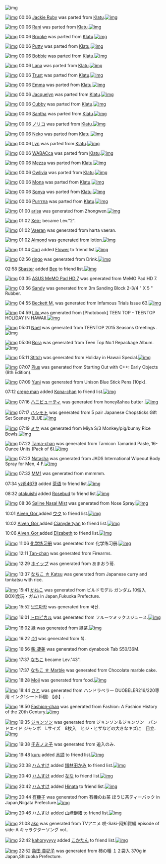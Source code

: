 ![img](http://gdrive-cdn.herokuapp.com/537b65a5bc09f0000721dda7/512px-barcode.png)

[![img](http://www.deviantsart.com/27tgo.png)](http://www.barcodekanojo.com/kanojo/3173847/Jackie%20Ruby) 00:06 [Jackie Ruby](http://www.barcodekanojo.com/kanojo/3173847/Jackie%20Ruby) was parted from [Klatu](http://www.barcodekanojo.com/kanojo/3173847/Jackie%20Ruby).[![img](http://www.deviantsart.com/1d20k6n.jpeg)](http://www.barcodekanojo.com/user/243243/Klatu) 

[![img](http://www.deviantsart.com/15oludt.png)](http://www.barcodekanojo.com/kanojo/3167632/Rani) 00:06 [Rani](http://www.barcodekanojo.com/kanojo/3167632/Rani) was parted from [Klatu](http://www.barcodekanojo.com/kanojo/3167632/Rani).[![img](http://www.deviantsart.com/1d20k6n.jpeg)](http://www.barcodekanojo.com/user/243243/Klatu) 

[![img](http://www.deviantsart.com/3sigqkq.png)](http://www.barcodekanojo.com/kanojo/3174670/Brooke) 00:06 [Brooke](http://www.barcodekanojo.com/kanojo/3174670/Brooke) was parted from [Klatu](http://www.barcodekanojo.com/kanojo/3174670/Brooke).[![img](http://www.deviantsart.com/1d20k6n.jpeg)](http://www.barcodekanojo.com/user/243243/Klatu) 

[![img](http://www.deviantsart.com/3fjh5ch.png)](http://www.barcodekanojo.com/kanojo/3174669/Putty) 00:06 [Putty](http://www.barcodekanojo.com/kanojo/3174669/Putty) was parted from [Klatu](http://www.barcodekanojo.com/kanojo/3174669/Putty).[![img](http://www.deviantsart.com/1d20k6n.jpeg)](http://www.barcodekanojo.com/user/243243/Klatu) 

[![img](http://www.deviantsart.com/11vp4l3.png)](http://www.barcodekanojo.com/kanojo/3183653/Bobbie) 00:06 [Bobbie](http://www.barcodekanojo.com/kanojo/3183653/Bobbie) was parted from [Klatu](http://www.barcodekanojo.com/kanojo/3183653/Bobbie).[![img](http://www.deviantsart.com/1d20k6n.jpeg)](http://www.barcodekanojo.com/user/243243/Klatu) 

[![img](http://www.deviantsart.com/2lao0h5.png)](http://www.barcodekanojo.com/kanojo/2164359/Lana) 00:06 [Lana](http://www.barcodekanojo.com/kanojo/2164359/Lana) was parted from [Klatu](http://www.barcodekanojo.com/kanojo/2164359/Lana).[![img](http://www.deviantsart.com/1d20k6n.jpeg)](http://www.barcodekanojo.com/user/243243/Klatu) 

[![img](http://www.deviantsart.com/19jgkmr.png)](http://www.barcodekanojo.com/kanojo/2955475/Trust) 00:06 [Trust](http://www.barcodekanojo.com/kanojo/2955475/Trust) was parted from [Klatu](http://www.barcodekanojo.com/kanojo/2955475/Trust).[![img](http://www.deviantsart.com/1d20k6n.jpeg)](http://www.barcodekanojo.com/user/243243/Klatu) 

[![img](http://www.deviantsart.com/3bi0js9.png)](http://www.barcodekanojo.com/kanojo/3079053/Emma) 00:06 [Emma](http://www.barcodekanojo.com/kanojo/3079053/Emma) was parted from [Klatu](http://www.barcodekanojo.com/kanojo/3079053/Emma).[![img](http://www.deviantsart.com/1d20k6n.jpeg)](http://www.barcodekanojo.com/user/243243/Klatu) 

[![img](http://www.deviantsart.com/1hmlb22.png)](http://www.barcodekanojo.com/kanojo/3062198/Jacquelyn) 00:06 [Jacquelyn](http://www.barcodekanojo.com/kanojo/3062198/Jacquelyn) was parted from [Klatu](http://www.barcodekanojo.com/kanojo/3062198/Jacquelyn).[![img](http://www.deviantsart.com/1d20k6n.jpeg)](http://www.barcodekanojo.com/user/243243/Klatu) 

[![img](http://www.deviantsart.com/2vhp3t1.png)](http://www.barcodekanojo.com/kanojo/3082186/Cubby) 00:06 [Cubby](http://www.barcodekanojo.com/kanojo/3082186/Cubby) was parted from [Klatu](http://www.barcodekanojo.com/kanojo/3082186/Cubby).[![img](http://www.deviantsart.com/1d20k6n.jpeg)](http://www.barcodekanojo.com/user/243243/Klatu) 

[![img](http://www.deviantsart.com/ggtp2e.png)](http://www.barcodekanojo.com/kanojo/2254089/Santha) 00:06 [Santha](http://www.barcodekanojo.com/kanojo/2254089/Santha) was parted from [Klatu](http://www.barcodekanojo.com/kanojo/2254089/Santha).[![img](http://www.deviantsart.com/1d20k6n.jpeg)](http://www.barcodekanojo.com/user/243243/Klatu) 

[![img](http://www.deviantsart.com/19hi77d.png)](http://www.barcodekanojo.com/kanojo/2941769/%E3%83%8E%E3%83%AA%E3%82%B3) 00:06 [ノリコ](http://www.barcodekanojo.com/kanojo/2941769/%E3%83%8E%E3%83%AA%E3%82%B3) was parted from [Klatu](http://www.barcodekanojo.com/kanojo/2941769/%E3%83%8E%E3%83%AA%E3%82%B3).[![img](http://www.deviantsart.com/1d20k6n.jpeg)](http://www.barcodekanojo.com/user/243243/Klatu) 

[![img](http://www.deviantsart.com/3gaiaqj.png)](http://www.barcodekanojo.com/kanojo/2939207/Neko) 00:06 [Neko](http://www.barcodekanojo.com/kanojo/2939207/Neko) was parted from [Klatu](http://www.barcodekanojo.com/kanojo/2939207/Neko).[![img](http://www.deviantsart.com/1d20k6n.jpeg)](http://www.barcodekanojo.com/user/243243/Klatu) 

[![img](http://www.deviantsart.com/2g0maho.png)](http://www.barcodekanojo.com/kanojo/3173036/Lyn) 00:06 [Lyn](http://www.barcodekanojo.com/kanojo/3173036/Lyn) was parted from [Klatu](http://www.barcodekanojo.com/kanojo/3173036/Lyn).[![img](http://www.deviantsart.com/1d20k6n.jpeg)](http://www.barcodekanojo.com/user/243243/Klatu) 

[![img](http://www.deviantsart.com/310udc6.png)](http://www.barcodekanojo.com/kanojo/3183658/WABACca) 00:06 [WABACca](http://www.barcodekanojo.com/kanojo/3183658/WABACca) was parted from [Klatu](http://www.barcodekanojo.com/kanojo/3183658/WABACca).[![img](http://www.deviantsart.com/1d20k6n.jpeg)](http://www.barcodekanojo.com/user/243243/Klatu) 

[![img](http://www.deviantsart.com/35chg66.png)](http://www.barcodekanojo.com/kanojo/3174668/Mezza) 00:06 [Mezza](http://www.barcodekanojo.com/kanojo/3174668/Mezza) was parted from [Klatu](http://www.barcodekanojo.com/kanojo/3174668/Mezza).[![img](http://www.deviantsart.com/1d20k6n.jpeg)](http://www.barcodekanojo.com/user/243243/Klatu) 

[![img](http://www.deviantsart.com/2v48j49.png)](http://www.barcodekanojo.com/kanojo/3178957/Owlivia) 00:06 [Owlivia](http://www.barcodekanojo.com/kanojo/3178957/Owlivia) was parted from [Klatu](http://www.barcodekanojo.com/kanojo/3178957/Owlivia).[![img](http://www.deviantsart.com/1d20k6n.jpeg)](http://www.barcodekanojo.com/user/243243/Klatu) 

[![img](http://www.deviantsart.com/2uo9ddi.png)](http://www.barcodekanojo.com/kanojo/3173848/Mona) 00:06 [Mona](http://www.barcodekanojo.com/kanojo/3173848/Mona) was parted from [Klatu](http://www.barcodekanojo.com/kanojo/3173848/Mona).[![img](http://www.deviantsart.com/1d20k6n.jpeg)](http://www.barcodekanojo.com/user/243243/Klatu) 

[![img](http://www.deviantsart.com/7hv26h.png)](http://www.barcodekanojo.com/kanojo/3179598/Sonya) 00:06 [Sonya](http://www.barcodekanojo.com/kanojo/3179598/Sonya) was parted from [Klatu](http://www.barcodekanojo.com/kanojo/3179598/Sonya).[![img](http://www.deviantsart.com/1d20k6n.jpeg)](http://www.barcodekanojo.com/user/243243/Klatu) 

[![img](http://www.deviantsart.com/1pk9j95.png)](http://www.barcodekanojo.com/kanojo/3174671/Purrrna) 00:06 [Purrrna](http://www.barcodekanojo.com/kanojo/3174671/Purrrna) was parted from [Klatu](http://www.barcodekanojo.com/kanojo/3174671/Purrrna).[![img](http://www.deviantsart.com/1d20k6n.jpeg)](http://www.barcodekanojo.com/user/243243/Klatu) 

[![img](http://www.deviantsart.com/jumrg6.png)](http://www.barcodekanojo.com/kanojo/3191987/arisa) 01:00 [arisa](http://www.barcodekanojo.com/kanojo/3191987/arisa) was generated from Zhongwen.[![img](http://www.deviantsart.com/2thhrje.jpeg)](http://www.barcodekanojo.com/product_images/barcode/6016676/1421942392/50x50xZhongwen.jpg,qw=88,ah=88.pagespeed.ic.DLOM184dMU.jpg) 

[![img](http://www.deviantsart.com/15ud2c1.jpeg)](http://www.barcodekanojo.com/user/442587/Xeir-) 01:02 [Xeir-](http://www.barcodekanojo.com/user/442587/Xeir-) became Lev."2".

[![img](http://www.deviantsart.com/v1pa8o.png)](http://www.barcodekanojo.com/kanojo/3191988/Vaeran) 01:02 [Vaeran](http://www.barcodekanojo.com/kanojo/3191988/Vaeran) was generated from harta vaeran.

[![img](http://www.deviantsart.com/1v5lvrc.png)](http://www.barcodekanojo.com/kanojo/3191989/Almond) 01:02 [Almond](http://www.barcodekanojo.com/kanojo/3191989/Almond) was generated from lotion.[![img](http://www.deviantsart.com/3tlj9p7.jpeg)](http://www.barcodekanojo.com/product_images/barcode/6016678/1421942538/lotion.jpg) 

[![img](http://www.deviantsart.com/3hin853.jpeg)](http://www.barcodekanojo.com/user/377874/Cori) 01:04 [Cori](http://www.barcodekanojo.com/user/377874/Cori) added [Flower](http://www.barcodekanojo.com/kanojo/1454565/Flower) to friend list.[![img](http://www.deviantsart.com/224ic2p.png)](http://www.barcodekanojo.com/kanojo/1454565/Flower) 

[![img](http://www.deviantsart.com/2vlc56r.png)](http://www.barcodekanojo.com/kanojo/3191990/ringo) 02:56 [ringo](http://www.barcodekanojo.com/kanojo/3191990/ringo) was generated from Drink.[![img](http://www.deviantsart.com/3b4h8r5.jpeg)](http://www.barcodekanojo.com/product_images/barcode/6016680/1421949314/Drink.jpg) 

02:58 [Sbaster](http://www.barcodekanojo.com/user/457243/Sbaster) added [Bee](http://www.barcodekanojo.com/kanojo/2631580/Bee) to friend list.[![img](http://www.deviantsart.com/t4cj8a.png)](http://www.barcodekanojo.com/kanojo/2631580/Bee) 

[![img](http://www.deviantsart.com/2848fsd.png)](http://www.barcodekanojo.com/kanojo/3191991/ASUS%20MeMO%20Pad%20HD%207) 03:35 [ASUS MeMO Pad HD 7](http://www.barcodekanojo.com/kanojo/3191991/ASUS%20MeMO%20Pad%20HD%207) was generated from MeMO Pad HD 7.

[![img](http://www.deviantsart.com/tmqj0q.png)](http://www.barcodekanojo.com/kanojo/3191992/Sandy) 03:56 [Sandy](http://www.barcodekanojo.com/kanojo/3191992/Sandy) was generated from 3m Sanding Block 2-3/4 " X 5 " Rubber.

[![img](http://www.deviantsart.com/2dhojo8.png)](http://www.barcodekanojo.com/kanojo/3191993/Beckett%20M.) 04:55 [Beckett M.](http://www.barcodekanojo.com/kanojo/3191993/Beckett%20M.) was generated from Infamous Trials Issue 63.[![img](http://www.deviantsart.com/10pdv6k.jpeg)](http://www.barcodekanojo.com/product_images/barcode/6016684/1421956486/Infamous%20Trials%20Issue%2063.jpg) 

[![img](http://www.deviantsart.com/u2lfhh.png)](http://www.barcodekanojo.com/kanojo/3191994/Lilo%20) 04:59 [Lilo ](http://www.barcodekanojo.com/kanojo/3191994/Lilo%20) was generated from [Photobook] TEEN TOP - TEENTOP HOLIDAY IN HAWAII.[![img](http://www.deviantsart.com/360aa20.jpeg)](http://www.barcodekanojo.com/product_images/barcode/6016685/1421956703/50x50x,P5BPhotobook,P5D,P20TEEN,P20TOP,P20-,P20TEENTOP,P20HOLIDAY,P20IN,P20HAWAII.jpg,qw=88,ah=88.pagespeed.ic.mcP3k_Mx_o.jpg) 

[![img](http://www.deviantsart.com/3uql9sl.png)](http://www.barcodekanojo.com/kanojo/3191995/Noel) 05:01 [Noel](http://www.barcodekanojo.com/kanojo/3191995/Noel) was generated from TEENTOP 2015 Seasons Greetings .[![img](http://www.deviantsart.com/gmg066.jpeg)](http://www.barcodekanojo.com/product_images/barcode/6016686/1421956839/50x50xTEENTOP,P202015,P20Seasons,P20Greetings,P20.jpg,qw=88,ah=88.pagespeed.ic.-OpIcJQh0K.jpg) 

[![img](http://www.deviantsart.com/3prc2iq.png)](http://www.barcodekanojo.com/kanojo/3191996/Bora) 05:06 [Bora](http://www.barcodekanojo.com/kanojo/3191996/Bora) was generated from Teen Top No.1 Repackage Album.[![img](http://www.deviantsart.com/2qov4nu.jpeg)](http://www.barcodekanojo.com/product_images/barcode/6016687/1421957114/Teen%20Top%20No.1%20Repackage%20Album.jpg) 

[![img](http://www.deviantsart.com/12rhrl3.png)](http://www.barcodekanojo.com/kanojo/3191997/Stitch) 05:11 [Stitch](http://www.barcodekanojo.com/kanojo/3191997/Stitch) was generated from Holiday in Hawaii Special.[![img](http://www.deviantsart.com/11ia96m.jpeg)](http://www.barcodekanojo.com/product_images/barcode/6016688/1421957468/50x50xHoliday,P20in,P20Hawaii,P20Special.jpg,qw=88,ah=88.pagespeed.ic.4PJzF7z1Or.jpg) 

[![img](http://www.deviantsart.com/1fgmb7.png)](http://www.barcodekanojo.com/kanojo/3191998/Plus) 07:07 [Plus](http://www.barcodekanojo.com/kanojo/3191998/Plus) was generated from Starting Out with C++: Early Objects (8th Edition).

[![img](http://www.deviantsart.com/6o20e7.png)](http://www.barcodekanojo.com/kanojo/3191999/Yuni) 07:09 [Yuni](http://www.barcodekanojo.com/kanojo/3191999/Yuni) was generated from Unison Blue Stick Pens (10pk).

07:12 [crepe man](http://www.barcodekanojo.com/user/441787/crepe%20man) added [Kona-chan](http://www.barcodekanojo.com/kanojo/433547/Kona-chan) to friend list.[![img](http://www.deviantsart.com/3hvd2mc.png)](http://www.barcodekanojo.com/kanojo/433547/Kona-chan) 

[![img](http://www.deviantsart.com/1d6imaq.png)](http://www.barcodekanojo.com/kanojo/3192000/%E3%83%8F%E3%83%8B%E3%83%93%E3%83%A5%E3%83%BC%E3%83%86%E3%82%A3) 07:16 [ハニビューティ](http://www.barcodekanojo.com/kanojo/3192000/%E3%83%8F%E3%83%8B%E3%83%93%E3%83%A5%E3%83%BC%E3%83%86%E3%82%A3) was generated from honey&amp;shea butter .[![img](http://www.deviantsart.com/1qr20ts.jpeg)](http://www.barcodekanojo.com/product_images/barcode/6016692/1421964946/honey%26shea%20butter%20.jpg) 

[![img](http://www.deviantsart.com/2jlfhvk.png)](http://www.barcodekanojo.com/kanojo/3192001/%E3%83%8F%E3%82%B7%E3%83%A2%E3%83%88) 07:17 [ハシモト](http://www.barcodekanojo.com/kanojo/3192001/%E3%83%8F%E3%82%B7%E3%83%A2%E3%83%88) was generated from 5 pair Japanese Chopsticks Gift Set Scenery BLUE.[![img](http://www.deviantsart.com/2vkl09j.jpeg)](http://www.barcodekanojo.com/product_images/barcode/6016693/1421964991/5%20pair%20Japanese%20Chopsticks%20Gift%20Set%20Scenery%20BLUE.jpg) 

[![img](http://www.deviantsart.com/11usnbh.png)](http://www.barcodekanojo.com/kanojo/3192002/%E3%83%9F%E3%83%A4) 07:19 [ミヤ](http://www.barcodekanojo.com/kanojo/3192002/%E3%83%9F%E3%83%A4) was generated from Miya S/3 Monkey/pig/bunny Rice Bowls.[![img](http://www.deviantsart.com/28r69dg.jpeg)](http://www.barcodekanojo.com/product_images/barcode/6016694/1421965116/Miya%20S%2F3%20Monkey%2Fpig%2Fbunny%20Rice%20Bowls.jpg) 

[![img](http://www.deviantsart.com/383rjfi.png)](http://www.barcodekanojo.com/kanojo/3192003/Tama-chan) 07:22 [Tama-chan](http://www.barcodekanojo.com/kanojo/3192003/Tama-chan) was generated from Tamicon Tamarind Paste, 16-Ounce Units (Pack of 6).[![img](http://www.deviantsart.com/17h2q2g.jpeg)](http://www.barcodekanojo.com/product_images/barcode/6016695/1421965286/Tamicon%20Tamarind%20Paste%2C%2016-Ounce%20Units%20%28Pack%20of%206%29.jpg) 

[![img](http://www.deviantsart.com/1lmeq2j.png)](http://www.barcodekanojo.com/kanojo/3192004/Natasha) 07:23 [Natasha](http://www.barcodekanojo.com/kanojo/3192004/Natasha) was generated from JADS International Wipeout Body Spray for Men, 4 F.[![img](http://www.deviantsart.com/3i6sa4i.jpeg)](http://www.barcodekanojo.com/product_images/barcode/6016696/1421965380/JADS%20International%20Wipeout%20Body%20Spray%20for%20Men%2C%204%20F.jpg) 

[![img](http://www.deviantsart.com/3850eha.png)](http://www.barcodekanojo.com/kanojo/3192005/MM1) 07:32 [MM1](http://www.barcodekanojo.com/kanojo/3192005/MM1) was generated from mmmmm.

07:34 [yzj54679](http://www.barcodekanojo.com/user/499825/yzj54679) added [茶语](http://www.barcodekanojo.com/kanojo/215048/%E8%8C%B6%E8%AF%AD) to friend list.[![img](http://www.deviantsart.com/emdjvd.png)](http://www.barcodekanojo.com/kanojo/215048/%E8%8C%B6%E8%AF%AD) 

08:32 [otakuishi](http://www.barcodekanojo.com/user/499826/otakuishi) added [Rosebud](http://www.barcodekanojo.com/kanojo/28385/Rosebud) to friend list.[![img](http://www.deviantsart.com/4bdcns.png)](http://www.barcodekanojo.com/kanojo/28385/Rosebud) 

[![img](http://www.deviantsart.com/1jfoam7.png)](http://www.barcodekanojo.com/kanojo/3192006/Saline%20Nasal%20Mist) 08:36 [Saline Nasal Mist](http://www.barcodekanojo.com/kanojo/3192006/Saline%20Nasal%20Mist) was generated from Nose Spray.[![img](http://www.deviantsart.com/12saitf.jpeg)](http://www.barcodekanojo.com/product_images/barcode/6016700/1421969745/50x50xNose,P20Spray.jpg,qw=88,ah=88.pagespeed.ic.URBOBNbGbs.jpg) 

10:01 [Aiven_Gor ](http://www.barcodekanojo.com/user/499827/Aiven_Gor%20) added [ウク](http://www.barcodekanojo.com/kanojo/2399102/%E3%82%A6%E3%82%AF) to friend list.[![img](http://www.deviantsart.com/1tc4shu.png)](http://www.barcodekanojo.com/kanojo/2399102/%E3%82%A6%E3%82%AF) 

10:02 [Aiven_Gor ](http://www.barcodekanojo.com/user/499827/Aiven_Gor%20) added [Cianyde tyan](http://www.barcodekanojo.com/kanojo/2554983/Cianyde%20tyan) to friend list.[![img](http://www.deviantsart.com/7thjl4.png)](http://www.barcodekanojo.com/kanojo/2554983/Cianyde%20tyan) 

10:06 [Aiven_Gor ](http://www.barcodekanojo.com/user/499827/Aiven_Gor%20) added [Elizabeth](http://www.barcodekanojo.com/kanojo/628558/Elizabeth) to friend list.[![img](http://www.deviantsart.com/3bks4p8.png)](http://www.barcodekanojo.com/kanojo/628558/Elizabeth) 

[![img](http://www.deviantsart.com/3cid9kk.png)](http://www.barcodekanojo.com/kanojo/3192007/%E5%8C%96%E5%AD%A6%E7%BB%83%E4%B9%A0%E5%86%8C) 11:06 [化学练习册](http://www.barcodekanojo.com/kanojo/3192007/%E5%8C%96%E5%AD%A6%E7%BB%83%E4%B9%A0%E5%86%8C) was generated from 化学练习册.[![img](http://www.deviantsart.com/17st8j0.jpeg)](http://www.barcodekanojo.com/product_images/barcode/6016704/1421978758/50x50x,PE5,P8C,P96,PE5,PAD,PA6,PE7,PBB,P83,PE4,PB9,PA0,PE5,P86,P8C.jpg,qw=88,ah=88.pagespeed.ic.a8SSGaNvcg.jpg) 

[![img](http://www.deviantsart.com/p7r83.png)](http://www.barcodekanojo.com/kanojo/3192008/Tan-chan) 12:11 [Tan-chan](http://www.barcodekanojo.com/kanojo/3192008/Tan-chan) was generated from Firearms.

[![img](http://www.deviantsart.com/2v7608m.png)](http://www.barcodekanojo.com/kanojo/3192009/%E3%83%9B%E3%82%A4%E3%83%83%E3%83%97) 12:29 [ホイップ](http://www.barcodekanojo.com/kanojo/3192009/%E3%83%9B%E3%82%A4%E3%83%83%E3%83%97) was generated from あまおう苺.

[![img](http://www.deviantsart.com/2hb8074.png)](http://www.barcodekanojo.com/kanojo/3192010/%E3%81%AA%E3%81%A1%E3%81%93%20%E2%98%86%20Katsu) 13:37 [なちこ ☆ Katsu](http://www.barcodekanojo.com/kanojo/3192010/%E3%81%AA%E3%81%A1%E3%81%93%20%E2%98%86%20Katsu) was generated from Japanese curry and tonkatsu with rice.

[![img](http://www.deviantsart.com/1rvkdo5.png)](http://www.barcodekanojo.com/kanojo/3192011/%E3%81%8B%E3%81%AD%E3%81%93) 15:41 [かねこ](http://www.barcodekanojo.com/kanojo/3192011/%E3%81%8B%E3%81%AD%E3%81%93) was generated from ビルドモデル ガンダム 10個入 BOX(食玩・ガム) in Japan,Fukuoka Prefecture.

[![img](http://www.deviantsart.com/3fespil.png)](http://www.barcodekanojo.com/kanojo/3192012/%EB%B3%B4%EB%93%9C%EB%A7%88%EC%B9%B4) 15:52 [보드마카](http://www.barcodekanojo.com/kanojo/3192012/%EB%B3%B4%EB%93%9C%EB%A7%88%EC%B9%B4) was generated from 국산.

[![img](http://www.deviantsart.com/27ehrrn.png)](http://www.barcodekanojo.com/kanojo/3192013/%E3%83%88%E3%83%AD%E3%83%94%E3%82%AB%E3%83%AB) 16:01 [トロピカル](http://www.barcodekanojo.com/kanojo/3192013/%E3%83%88%E3%83%AD%E3%83%94%E3%82%AB%E3%83%AB) was generated from フルーツミックスジュース.[![img](http://www.deviantsart.com/1k2c35n.jpeg)](http://www.barcodekanojo.com/product_images/barcode/6016710/1421996425/%E3%83%95%E3%83%AB%E3%83%BC%E3%83%84%E3%83%9F%E3%83%83%E3%82%AF%E3%82%B9%E3%82%B8%E3%83%A5%E3%83%BC%E3%82%B9.jpg) 

[![img](http://www.deviantsart.com/3k1rtcr.png)](http://www.barcodekanojo.com/kanojo/3192014/%E7%B7%91) 16:02 [緑](http://www.barcodekanojo.com/kanojo/3192014/%E7%B7%91) was generated from 緑茶.[![img](http://www.deviantsart.com/615s87.jpeg)](http://www.barcodekanojo.com/product_images/barcode/2817609/1421996556/%E7%B7%91%E8%8C%B6.jpg) 

[![img](http://www.deviantsart.com/2s10nfr.png)](http://www.barcodekanojo.com/kanojo/3192015/%EC%88%981) 16:22 [수1](http://www.barcodekanojo.com/kanojo/3192015/%EC%88%981) was generated from 책.

[![img](http://www.deviantsart.com/tkhsr5.png)](http://www.barcodekanojo.com/kanojo/3192016/%E6%9F%B4%20%E5%87%84%E7%BE%8E) 16:56 [柴 凄美](http://www.barcodekanojo.com/kanojo/3192016/%E6%9F%B4%20%E5%87%84%E7%BE%8E) was generated from dynabook Tab S50/36M.

[![img](http://www.deviantsart.com/1lb4fit.jpeg)](http://www.barcodekanojo.com/user/314581/%E3%81%AA%E3%81%A1%E3%81%93) 17:37 [なちこ](http://www.barcodekanojo.com/user/314581/%E3%81%AA%E3%81%A1%E3%81%93) became Lev."43".

[![img](http://www.deviantsart.com/18rl9le.png)](http://www.barcodekanojo.com/kanojo/3192017/%E3%81%AA%E3%81%A1%E3%81%93%20%E2%98%86%20Marble) 17:37 [なちこ ☆ Marble](http://www.barcodekanojo.com/kanojo/3192017/%E3%81%AA%E3%81%A1%E3%81%93%20%E2%98%86%20Marble) was generated from Chocolate marble cake.

[![img](http://www.deviantsart.com/2b3d90f.png)](http://www.barcodekanojo.com/kanojo/3192018/Moji) 18:28 [Moji](http://www.barcodekanojo.com/kanojo/3192018/Moji) was generated from food.[![img](http://www.deviantsart.com/35j8a6q.jpeg)](http://www.barcodekanojo.com/product_images/barcode/6016714/1422005238/50x50xfood.jpg,qw=88,ah=88.pagespeed.ic.rHsz_TWVWc.jpg) 

[![img](http://www.deviantsart.com/1kec6se.png)](http://www.barcodekanojo.com/kanojo/3192019/%E3%81%95%E3%81%A8) 18:44 [さと](http://www.barcodekanojo.com/kanojo/3192019/%E3%81%95%E3%81%A8) was generated from ハンドラベラー DUOBELER216/220専用 インク1シート(5個) 【赤】.

[![img](http://www.deviantsart.com/tj8c5d.png)](http://www.barcodekanojo.com/kanojo/3192020/Fashion-chan) 18:50 [Fashion-chan](http://www.barcodekanojo.com/kanojo/3192020/Fashion-chan) was generated from Fashion: A Fashion History of the 20th Century.[![img](http://www.deviantsart.com/29kgv7q.jpeg)](http://www.barcodekanojo.com/product_images/barcode/6016715/1422006571/Fashion%3A%20A%20Fashion%20History%20of%20the%2020th%20Century.jpg) 

[![img](http://www.deviantsart.com/26dah9s.png)](http://www.barcodekanojo.com/kanojo/3192021/%E3%82%B8%E3%83%A7%E3%83%B3%E3%82%BD%E3%83%B3) 19:35 [ジョンソン](http://www.barcodekanojo.com/kanojo/3192021/%E3%82%B8%E3%83%A7%E3%83%B3%E3%82%BD%E3%83%B3) was generated from ジョンソン＆ジョンソン　バンドエイド ジャンボ　Lサイズ　8枚入　ヒジ・ヒザなどの大きなキズに　目立.[![img](http://www.deviantsart.com/qrbg6l.jpeg)](http://www.barcodekanojo.com/product_images/barcode/2839686/1310972048/%E3%83%90%E3%83%B3%E3%83%89%E3%82%A8%E3%82%A4%E3%83%89%20%E3%82%B8%E3%83%A3%E3%83%B3%E3%83%9C%EF%BC%AC%E3%82%B5%E3%82%A4%E3%82%BA.jpg) 

[![img](http://www.deviantsart.com/1k0atq6.png)](http://www.barcodekanojo.com/kanojo/3192022/%E5%8D%83%E5%90%89%E3%83%8E%E3%83%9F%E5%AD%90) 19:38 [千吉ノミ子](http://www.barcodekanojo.com/kanojo/3192022/%E5%8D%83%E5%90%89%E3%83%8E%E3%83%9F%E5%AD%90) was generated from 追入のみ.

[![img](http://www.deviantsart.com/1fo8cuh.jpeg)](http://www.barcodekanojo.com/user/471710/kuru) 19:48 [kuru](http://www.barcodekanojo.com/user/471710/kuru) added [木颂](http://www.barcodekanojo.com/kanojo/2866334/%E6%9C%A8%E9%A2%82) to friend list.[![img](http://www.deviantsart.com/24q9c6u.png)](http://www.barcodekanojo.com/kanojo/2866334/%E6%9C%A8%E9%A2%82) 

[![img](http://www.deviantsart.com/3ueb4vl.jpeg)](http://www.barcodekanojo.com/user/31615/%E3%83%8F%E3%83%A0%E3%81%99%E3%81%91) 20:38 [ハムすけ](http://www.barcodekanojo.com/user/31615/%E3%83%8F%E3%83%A0%E3%81%99%E3%81%91) added [譜林田かみ](http://www.barcodekanojo.com/kanojo/2596073/%E8%AD%9C%E6%9E%97%E7%94%B0%E3%81%8B%E3%81%BF) to friend list.[![img](http://www.deviantsart.com/22hr3dh.png)](http://www.barcodekanojo.com/kanojo/2596073/%E8%AD%9C%E6%9E%97%E7%94%B0%E3%81%8B%E3%81%BF) 

[![img](http://www.deviantsart.com/3ueb4vl.jpeg)](http://www.barcodekanojo.com/user/31615/%E3%83%8F%E3%83%A0%E3%81%99%E3%81%91) 20:40 [ハムすけ](http://www.barcodekanojo.com/user/31615/%E3%83%8F%E3%83%A0%E3%81%99%E3%81%91) added [なな](http://www.barcodekanojo.com/kanojo/3142580/%E3%81%AA%E3%81%AA) to friend list.[![img](http://www.deviantsart.com/3oc8tp2.png)](http://www.barcodekanojo.com/kanojo/3142580/%E3%81%AA%E3%81%AA) 

[![img](http://www.deviantsart.com/3ueb4vl.jpeg)](http://www.barcodekanojo.com/user/31615/%E3%83%8F%E3%83%A0%E3%81%99%E3%81%91) 20:42 [ハムすけ](http://www.barcodekanojo.com/user/31615/%E3%83%8F%E3%83%A0%E3%81%99%E3%81%91) added [Hinata](http://www.barcodekanojo.com/kanojo/2608730/Hinata) to friend list.[![img](http://www.deviantsart.com/25ndc3n.png)](http://www.barcodekanojo.com/kanojo/2608730/Hinata) 

[![img](http://www.deviantsart.com/18acq99.png)](http://www.barcodekanojo.com/kanojo/3192023/%E6%9C%89%E6%A9%9F%E5%AD%90) 20:44 [有機子](http://www.barcodekanojo.com/kanojo/3192023/%E6%9C%89%E6%A9%9F%E5%AD%90) was generated from 有機のお茶 ほうじ茶ティーバック  in Japan,Niigata Prefecture.[![img](http://www.deviantsart.com/2fd8pje.jpeg)](http://www.barcodekanojo.com/product_images/barcode/6016721/1422013448/%E6%9C%89%E6%A9%9F%E3%81%AE%E3%81%8A%E8%8C%B6%20%E3%81%BB%E3%81%86%E3%81%98%E8%8C%B6%E3%83%86%E3%82%A3%E3%83%BC%E3%83%90%E3%83%83%E3%82%AF%20.jpg) 

[![img](http://www.deviantsart.com/3ueb4vl.jpeg)](http://www.barcodekanojo.com/user/31615/%E3%83%8F%E3%83%A0%E3%81%99%E3%81%91) 20:46 [ハムすけ](http://www.barcodekanojo.com/user/31615/%E3%83%8F%E3%83%A0%E3%81%99%E3%81%91) added [山﨑鰤緒](http://www.barcodekanojo.com/kanojo/3112942/%E5%B1%B1%EF%A8%91%E9%B0%A4%E7%B7%92) to friend list.[![img](http://www.deviantsart.com/2jmk7ol.png)](http://www.barcodekanojo.com/kanojo/3112942/%E5%B1%B1%EF%A8%91%E9%B0%A4%E7%B7%92) 

[![img](http://www.deviantsart.com/2om9fnq.png)](http://www.barcodekanojo.com/kanojo/3192024/ako) 21:08 [ako](http://www.barcodekanojo.com/kanojo/3192024/ako) was generated from TVアニメ 咲-Saki-阿知賀編 episode of side-A キャラクターソング vol..

[![img](http://www.deviantsart.com/2fjvfq5.jpeg)](http://www.barcodekanojo.com/user/424592/kahoryyyyy) 22:42 [kahoryyyyy](http://www.barcodekanojo.com/user/424592/kahoryyyyy) added [こかたん](http://www.barcodekanojo.com/kanojo/1356/%E3%81%93%E3%81%8B%E3%81%9F%E3%82%93) to friend list.[![img](http://www.deviantsart.com/2bgsbu6.png)](http://www.barcodekanojo.com/kanojo/1356/%E3%81%93%E3%81%8B%E3%81%9F%E3%82%93) 

[![img](http://www.deviantsart.com/2elbg5e.png)](http://www.barcodekanojo.com/kanojo/3192025/%E4%BA%80%E7%94%B0%20%E8%B2%B4%E5%A6%83%E5%AD%90) 22:52 [亀田 貴妃子](http://www.barcodekanojo.com/kanojo/3192025/%E4%BA%80%E7%94%B0%20%E8%B2%B4%E5%A6%83%E5%AD%90) was generated from 柿の種 １２袋入 370g in Japan,Shizuoka Prefecture.

